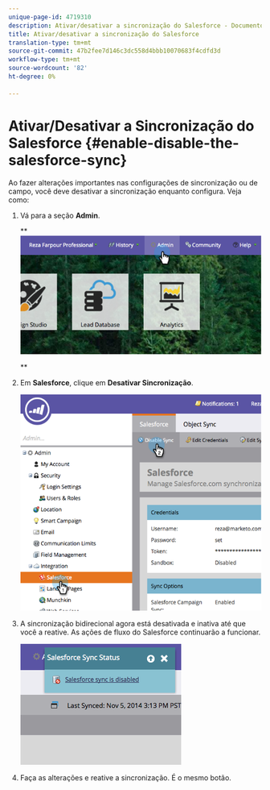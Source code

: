 ```yaml
---
unique-page-id: 4719310
description: Ativar/desativar a sincronização do Salesforce - Documentos do Marketing - Documentação do produto
title: Ativar/desativar a sincronização do Salesforce
translation-type: tm+mt
source-git-commit: 47b2fee7d146c3dc558d4bbb10070683f4cdfd3d
workflow-type: tm+mt
source-wordcount: '82'
ht-degree: 0%

---
```



# Ativar/Desativar a Sincronização do Salesforce {#enable-disable-the-salesforce-sync}

Ao fazer alterações importantes nas configurações de sincronização ou de campo, você deve desativar a sincronização enquanto configura. Veja como:

1. Vá para a seção **Admin**.

   ** ![](assets/image2014-12-10-13-3a24-3a35.png)

   **

1. Em **Salesforce**, clique em **Desativar Sincronização**.

   ![](assets/image2014-12-10-13-3a24-3a47.png)

1. A sincronização bidirecional agora está desativada e inativa até que você a reative. As ações de fluxo do Salesforce continuarão a funcionar.

   ![](assets/image2014-12-10-13-3a24-3a58.png)

1. Faça as alterações e reative a sincronização. É o mesmo botão.


